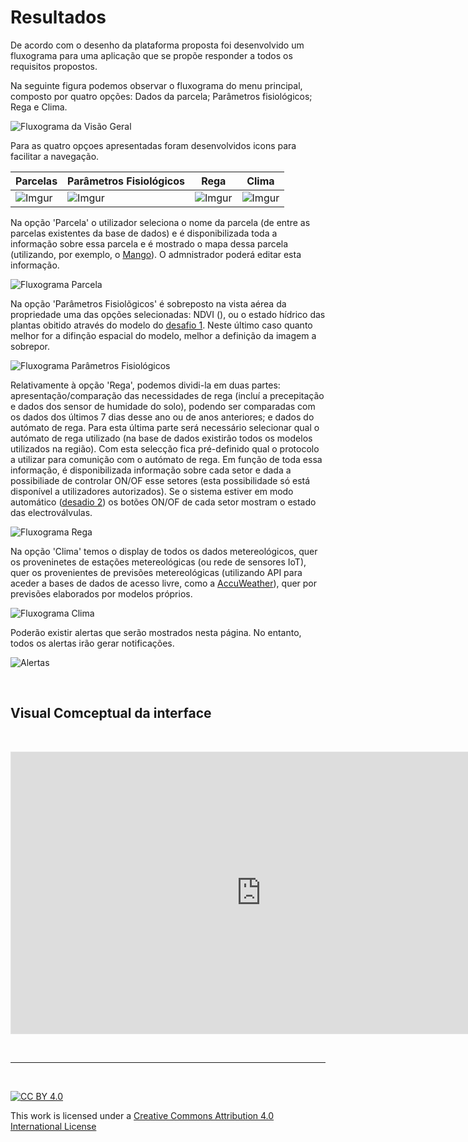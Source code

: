 # Resultados

De acordo com o desenho da plataforma proposta foi desenvolvido um fluxograma para uma aplicação que se propõe responder a todos os requisitos propostos.

Na seguinte figura podemos observar o fluxograma do menu principal, composto por quatro opções: Dados da parcela; Parâmetros fisiológicos; Rega e Clima.

![Fluxograma da Visão Geral](https://i.imgur.com/F48kZtI.png)

Para as quatro opçoes apresentadas foram desenvolvidos icons para facilitar a navegação.

| Parcelas | Parâmetros Fisiológicos | Rega | Clima |
| --- | --- | --- | --- |
|![Imgur](https://i.imgur.com/9iwJw8O.png) | ![Imgur](https://i.imgur.com/BY573dO.png) | ![Imgur](https://i.imgur.com/VNQdXyr.png) | ![Imgur](https://i.imgur.com/1zOy7sJ.png) |

Na opção 'Parcela' o utilizador seleciona o nome da parcela (de entre as parcelas existentes da base de dados) e é disponibilizada toda a informação sobre essa parcela e é mostrado o mapa dessa parcela (utilizando, por exemplo, o [Mango](https://mangomap.com/)). O admnistrador poderá editar esta informação.

![Fluxograma Parcela](https://i.imgur.com/O2v1Vbd.png)

Na opção 'Parâmetros Fisiolõgicos' é sobreposto na vista aérea da propriedade uma das opções selecionadas: NDVI (), ou o estado hídrico das plantas obitido através do modelo do [desafio 1](https://hackathondouroporto2021-01.readthedocs.io/). Neste último caso quanto melhor for a difinção espacial do modelo, melhor a definição da imagem a sobrepor. 

![Fluxograma Parâmetros Fisiológicos](https://i.imgur.com/DF9G38D.png)

Relativamente à opção 'Rega', podemos dividi-la em duas partes: apresentação/comparação das necessidades de rega (incluí a precepitação e dados dos sensor de humidade do solo), podendo ser comparadas com os dados dos últimos 7 dias desse ano ou de anos anteriores; e dados do autómato de rega.  Para esta última parte será necessário selecionar qual o autómato de rega utilizado (na base de dados existirão todos os modelos utilizados na região). Com esta selecção fica pré-definido qual o protocolo a utilizar para comunição com o autómato de rega. Em função de toda essa informação, é disponibilizada informação sobre cada setor e dada a possibiliade de controlar ON/OF esse setores (esta possibilidade só está disponível a utilizadores autorizados). Se o sistema estiver em modo automático ([desadio 2](https://hackathondouroporto2021-02.readthedocs.io/)) os botões ON/OF de cada setor mostram o estado das electroválvulas. 

![Fluxograma Rega](https://i.imgur.com/Zfy71a2.png)

Na opção 'Clima' temos o display de todos os dados metereológicos, quer os proveninetes de estações metereológicas (ou rede de sensores IoT), quer os provenientes de previsões metereológicas (utilizando API para aceder a bases de dados de acesso livre, como a [AccuWeather](https://www.accuweather.com/)), quer por previsões elaborados por modelos próprios.

![Fluxograma Clima](https://i.imgur.com/ziHtLmI.png)

Poderão existir alertas que serão mostrados nesta página. No entanto, todos os alertas irão gerar notificações.

![Alertas](https://i.imgur.com/3d5TSLC.png)


&nbsp;

## Visual Comceptual da interface

&nbsp;

<iframe style="border: 1px solid rgba(0, 0, 0, 0.1);" width="800" height="450" src="https://www.figma.com/embed?embed_host=share&url=https%3A%2F%2Fwww.figma.com%2Fproto%2FDSG2WGqZGj0TvUzwA75JST%2FLayer1%3Fpage-id%3D0%253A1%26node-id%3D2%253A3%26viewport%3D241%252C48%252C0.5%26scaling%3Dscale-down%26starting-point-node-id%3D2%253A3" allowfullscreen></iframe>


&nbsp;

*** 

&nbsp;

[![CC BY 4.0](https://i.creativecommons.org/l/by/4.0/88x31.png)](http://creativecommons.org/licenses/by/4.0/)

This work is licensed under a [Creative Commons Attribution 4.0 International License](http://creativecommons.org/licenses/by/4.0/)
